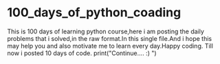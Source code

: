 # 100_days_of_python_coading
   This is 100 days of learning python course,here i am posting the daily problems that i solved,in the raw format.In this single file.And i hope this may help you and also motivate me to learn every day.Happy coding.
   Till now i posted 10 days of code.
   print("Continue....   :)  ")
    
   
